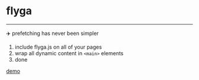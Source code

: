 # flyga

--- 

✈️ prefetching has never been simpler


1. include flyga.js on all of your pages
2. wrap all dynamic content in `<main>` elements
3. done


[demo](https://reimertz.github.io/flyga)

